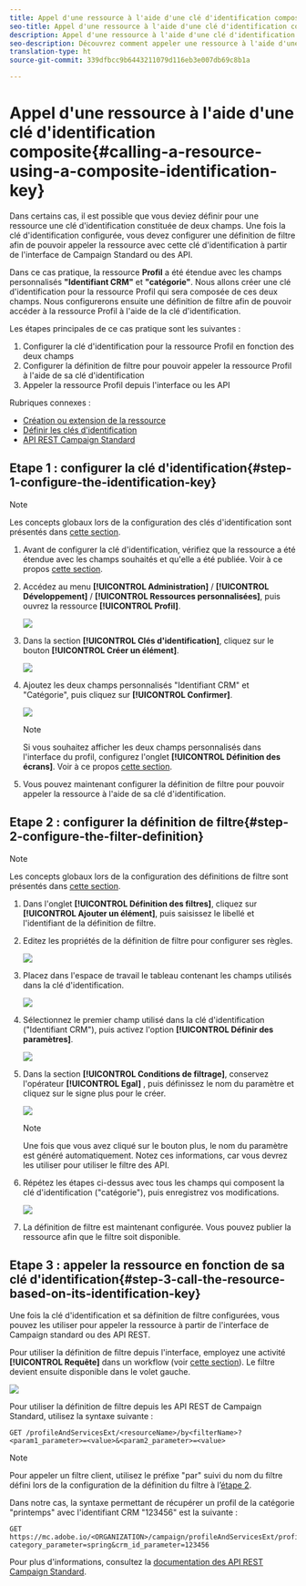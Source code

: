 ```yaml
---
title: Appel d'une ressource à l'aide d'une clé d'identification composite
seo-title: Appel d'une ressource à l'aide d'une clé d'identification composite
description: Appel d'une ressource à l'aide d'une clé d'identification composite
seo-description: Découvrez comment appeler une ressource à l'aide d'une clé d'identification composite.
translation-type: ht
source-git-commit: 339dfbcc9b6443211079d116eb3e007db69c8b1a

---
```



# Appel d'une ressource à l'aide d'une clé d'identification composite{#calling-a-resource-using-a-composite-identification-key}

Dans certains cas, il est possible que vous deviez définir pour une ressource une clé d'identification constituée de deux champs. Une fois la clé d'identification configurée, vous devez configurer une définition de filtre afin de pouvoir appeler la ressource avec cette clé d'identification à partir de l'interface de Campaign Standard ou des API.

Dans ce cas pratique, la ressource **Profil** a été étendue avec les champs personnalisés **"Identifiant CRM"** et **"catégorie"**. Nous allons créer une clé d'identification pour la ressource Profil qui sera composée de ces deux champs. Nous configurerons ensuite une définition de filtre afin de pouvoir accéder à la ressource Profil à l'aide de la clé d'identification.

Les étapes principales de ce cas pratique sont les suivantes :

1. Configurer la clé d'identification pour la ressource Profil en fonction des deux champs
1. Configurer la définition de filtre pour pouvoir appeler la ressource Profil à l'aide de sa clé d'identification
1. Appeler la ressource Profil depuis l'interface ou les API

Rubriques connexes :

* [Création ou extension de la ressource](../../developing/using/creating-or-extending-the-resource.md)
* [Définir les clés d'identification ](../../developing/using/configuring-the-resource-s-data-structure.md#defining-identification-keys)
* [API REST Campaign Standard](https://docs.campaign.adobe.com/doc/standard/en/api/ACS_API.html)

## Etape 1 : configurer la clé d'identification{#step-1-configure-the-identification-key}

>[!NOTE]
> Les concepts globaux lors de la configuration des clés d'identification sont présentés dans [cette section](../../developing/using/configuring-the-resource-s-data-structure.md#defining-identification-keys).

1. Avant de configurer la clé d'identification, vérifiez que la ressource a été étendue avec les champs souhaités et qu'elle a été publiée. Voir à ce propos [cette section](../../developing/using/creating-or-extending-the-resource.md).

1. Accédez au menu **[!UICONTROL Administration]** / **[!UICONTROL Développement]** / **[!UICONTROL Ressources personnalisées]**, puis ouvrez la ressource **[!UICONTROL Profil]**.

   ![](assets/uc_idkey1.png)

1. Dans la section **[!UICONTROL Clés d'identification]**, cliquez sur le bouton **[!UICONTROL Créer un élément]**.

   ![](assets/uc_idkey2.png)

1. Ajoutez les deux champs personnalisés "Identifiant CRM" et "Catégorie", puis cliquez sur **[!UICONTROL Confirmer]**.

   ![](assets/uc_idkey3.png)

   >[!NOTE]
   > Si vous souhaitez afficher les deux champs personnalisés dans l'interface du profil, configurez l'onglet **[!UICONTROL Définition des écrans]**. Voir à ce propos [cette section](../../developing/using/configuring-the-screen-definition.md).

1. Vous pouvez maintenant configurer la définition de filtre pour pouvoir appeler la ressource à l'aide de sa clé d'identification.

## Etape 2 : configurer la définition de filtre{#step-2-configure-the-filter-definition}

>[!NOTE]
> Les concepts globaux lors de la configuration des définitions de filtre sont présentés dans [cette section](../../developing/using/configuring-filter-definition.md).

1. Dans l'onglet **[!UICONTROL Définition des filtres]**, cliquez sur **[!UICONTROL Ajouter un élément]**, puis saisissez le libellé et l'identifiant de la définition de filtre.

1. Editez les propriétés de la définition de filtre pour configurer ses règles.

   ![](assets/uc_idkey4.png)

1. Placez dans l'espace de travail le tableau contenant les champs utilisés dans la clé d'identification.

   ![](assets/uc_idkey5.png)

1. Sélectionnez le premier champ utilisé dans la clé d'identification ("Identifiant CRM"), puis activez l'option **[!UICONTROL Définir des paramètres]**.

   ![](assets/uc_idkey6.png)

1. Dans la section **[!UICONTROL Conditions de filtrage]**, conservez l'opérateur **[!UICONTROL Egal]** , puis définissez le nom du paramètre et cliquez sur le signe plus pour le créer.

   ![](assets/uc_idkey7.png)

   >[!NOTE]
   > Une fois que vous avez cliqué sur le bouton plus, le nom du paramètre est généré automatiquement. Notez ces informations, car vous devrez les utiliser pour utiliser le filtre des API.

1. Répétez les étapes ci-dessus avec tous les champs qui composent la clé d'identification ("catégorie"), puis enregistrez vos modifications.

   ![](assets/uc_idkey8.png)

1. La définition de filtre est maintenant configurée. Vous pouvez publier la ressource afin que le filtre soit disponible.

## Etape 3 : appeler la ressource en fonction de sa clé d'identification{#step-3-call-the-resource-based-on-its-identification-key}

Une fois la clé d'identification et sa définition de filtre configurées, vous pouvez les utiliser pour appeler la ressource à partir de l'interface de Campaign standard ou des API REST.

Pour utiliser la définition de filtre depuis l'interface, employez une activité **[!UICONTROL Requête]** dans un workflow (voir [cette section](../../automating/using/query.md)). Le filtre devient ensuite disponible dans le volet gauche.

![](assets/uc_idkey9.png)

Pour utiliser la définition de filtre depuis les API REST de Campaign Standard, utilisez la syntaxe suivante :

```
GET /profileAndServicesExt/<resourceName>/by<filterName>?<param1_parameter>=<value>&<param2_parameter>=<value>
```

>[!NOTE]
>Pour appeler un filtre client, utilisez le préfixe "par" suivi du nom du filtre défini lors de la configuration de la définition du filtre à l’[étape 2](../../developing/using/uc-calling-resource-id-key.md#step-2-configure-the-filter-definition).

Dans notre cas, la syntaxe permettant de récupérer un profil de la catégorie "printemps" avec l'identifiant CRM "123456" est la suivante :

```
GET https://mc.adobe.io/<ORGANIZATION>/campaign/profileAndServicesExt/profile/byidentification_key?category_parameter=spring&crm_id_parameter=123456
```

Pour plus d'informations, consultez la [documentation des API REST Campaign Standard](https://docs.campaign.adobe.com/doc/standard/en/api/ACS_API.html#filtering).